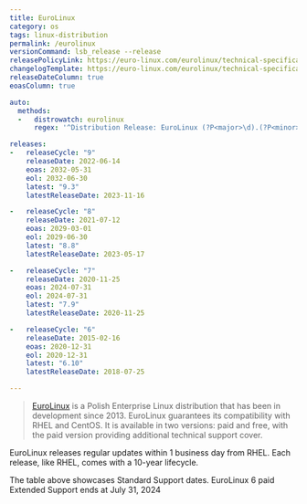 ```yaml
---
title: EuroLinux
category: os
tags: linux-distribution
permalink: /eurolinux
versionCommand: lsb_release --release
releasePolicyLink: https://euro-linux.com/eurolinux/technical-specifications/
changelogTemplate: https://euro-linux.com/eurolinux/technical-specifications/
releaseDateColumn: true
eoasColumn: true

auto:
  methods:
  -   distrowatch: eurolinux
      regex: '^Distribution Release: EuroLinux (?P<major>\d).(?P<minor>\d)$'

releases:
-   releaseCycle: "9"
    releaseDate: 2022-06-14
    eoas: 2032-05-31
    eol: 2032-06-30
    latest: "9.3"
    latestReleaseDate: 2023-11-16

-   releaseCycle: "8"
    releaseDate: 2021-07-12
    eoas: 2029-03-01
    eol: 2029-06-30
    latest: "8.8"
    latestReleaseDate: 2023-05-17

-   releaseCycle: "7"
    releaseDate: 2020-11-25
    eoas: 2024-07-31
    eol: 2024-07-31
    latest: "7.9"
    latestReleaseDate: 2020-11-25

-   releaseCycle: "6"
    releaseDate: 2015-02-16
    eoas: 2020-12-31
    eol: 2020-12-31
    latest: "6.10"
    latestReleaseDate: 2018-07-25

---
```


> [EuroLinux](https://euro-linux.com) is a Polish Enterprise Linux distribution that has been in
> development since 2013. EuroLinux guarantees its compatibility with RHEL and CentOS. It is
> available in two versions: paid and free, with the paid version providing additional technical
> support cover.

EuroLinux releases regular updates within 1 business day from RHEL. Each release, like RHEL, comes
with a 10-year lifecycle.

The table above showcases Standard Support dates. EuroLinux 6 paid Extended Support ends at
July 31, 2024

